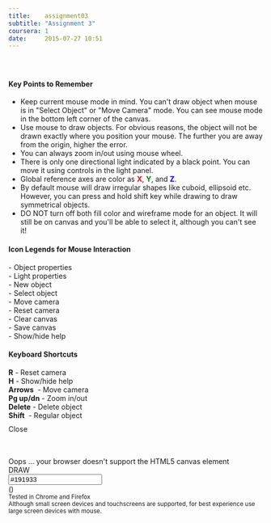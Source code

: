 ```yaml
---
title:    assignment03
subtitle: "Assignment 3"
coursera: 1
date:     2015-07-27 10:51
---
```


<div id="objectGroup" class="col-md-3 col-sm-6 col-xs-12 control-panel-group control-panel-group-left">
    <span title="Object Properties" id="objectPanelTitle" class ="control-panel-title" onclick="toggleControls('objectPanel')" style="font-size: 1.5em; padding-left: 10px;">
        <i class="fa fa-codepen"></i>
    </span>
    <div id="objectPanel" class="control-panel" style="display: none;">
        <div class="row">
            <div class="col-md-12 col-sm-12 col-xs-12">
                <div class="col-md-8 col-sm-8  col-xs-8 text-right">
                    <select id="shapeSelector" onchange="selectObject(this.value)" style="width: 100%">
                        <option value="0">Select Object</option>
                    </select>
                </div>
                <div class="col-md-2 col-sm-2 col-xs-2">
                    <input class="color {hash: true, required: false} color-round" id="objColUI" value="#ff0000" onchange="setColor(this.value)" />
                </div>
                <div class="col-md-2 col-sm-2 col-xs-2">
                    <span class ="control-panel-title" onclick="deleteObject()" style="color: #222;"><i class="fa fa-trash-o fa-lg"></i></span>
                </div>
            </div>
        </div>
        <div class="row">
            <div class="col-md-10 col-md-offset-1">
                <div class="col-md-8 col-xs-2"><b>Light</b></div>
                <div class="col-md-4 col-xs-2 checkBoxSlider">
                    <input type="checkbox" id="uiObjectLight" onchange="enableLight(this.checked)" checked />
                    <label for="uiObjectLight"></label>
                </div>
            </div>
            <div class="col-md-10 col-md-offset-1">
                <div class="col-md-8 col-xs-2"><b>Fill</b></div>
                <div class="col-md-4 col-xs-2 checkBoxSlider">
                    <input type="checkbox" id="uiObjectFill" onchange="enableFill(this.checked)" checked />
                    <label for="uiObjectFill"></label>
                </div>
            </div>
            <div class="col-md-10 col-md-offset-1">
                <div class="col-md-8 col-xs-2"><b>Wire</b></div>
                <div class="col-md-4 col-xs-2 checkBoxSlider">
                    <input type="checkbox" id="uiObjectWireFrame" onchange="enableWireFrame(this.checked)" />
                    <label for="uiObjectWireFrame"></label>
                </div>
            </div>
        </div>
        <div class="row">
            <div class="col-md-12 col-md-push-0 col-xs-3 col-xs-push-1 text-center"><b>Scale</b></div>
            <div class="col-md-12 col-md-pull-0 col-xs-9 col-xs-pull-1 text-center">
                <b>X</b> <input id="uiObjectPos_00" type="range" min="0.0" max="5.0" step="0.1" value="1.0" oninput="setScale(0, this.value)" style="" /> <span class="slider-value" id="uiObjectPosVal_00">1.0</span>
            </div>
            <div class="col-md-12 col-md-offset-0 col-md-pull-0 col-xs-9 col-xs-offset-3 col-xs-pull-1 text-center">
                <b>Y</b> <input id="uiObjectPos_10" type="range" min="0.0" max="5.0" step="0.1" value="1.0" oninput="setScale(1, this.value)" style="" /> <span class="slider-value" id="uiObjectPosVal_10">1.0</span>
            </div>
            <div class="col-md-12 col-md-offset-0 col-md-pull-0 col-xs-9 col-xs-offset-3 col-xs-pull-1 text-center">
                <b>Z</b> <input id="uiObjectPos_20" type="range" min="0.0" max="5.0" step="0.1" value="1.0" oninput="setScale(2, this.value)" style="" /> <span class="slider-value" id="uiObjectPosVal_20">1.0</span>
            </div>
        </div>
        <div class="row">
            <div class="col-md-12 col-md-push-0 col-xs-3 col-xs-push-1 text-center"><b>Rotate</b></div>
            <div class="col-md-12 col-md-pull-0 col-xs-9 col-xs-pull-1 text-center">
                <b>X</b> <input id="uiObjectPos_01" type="range" min="0" max="360" step="1" value="0" oninput="setRotation(0, this.value)" style="" /> <span class="slider-value" id="uiObjectPosVal_01">0</span>
            </div>
            <div class="col-md-12 col-md-offset-0 col-md-pull-0 col-xs-9 col-xs-offset-3 col-xs-pull-1 text-center">
                <b>Y</b> <input id="uiObjectPos_11" type="range" min="0" max="360" step="1" value="0" oninput="setRotation(1, this.value)" style="" /> <span class="slider-value" id="uiObjectPosVal_11">0</span>
            </div>
            <div class="col-md-12 col-md-offset-0 col-md-pull-0 col-xs-9 col-xs-offset-3 col-xs-pull-1 text-center">
                <b>Z</b> <input id="uiObjectPos_21" type="range" min="0" max="360" step="1" value="0" oninput="setRotation(2, this.value)" style="" /> <span class="slider-value" id="uiObjectPosVal_21">0</span>
            </div>
        </div>
        <div class="row">
            <div class="col-md-12 col-md-push-0 col-xs-3 col-xs-push-1 text-center"><b>Move</b></div>
            <div class="col-md-12 col-md-pull-0 col-xs-9 col-xs-pull-1 text-center">
                <b>X</b> <input id="uiObjectPos_02" type="range" min="-4.0" max="4.0" step="0.1" value="0.0" oninput="setTranslation(0, this.value)" style="" /> <span class="slider-value" id="uiObjectPosVal_02">0.0</span>
            </div>
            <div class="col-md-12 col-md-offset-0 col-md-pull-0 col-xs-9 col-xs-offset-3 col-xs-pull-1 text-center">
                <b>Y</b> <input id="uiObjectPos_12" type="range" min="-4.0" max="4.0" step="0.1" value="0.0" oninput="setTranslation(1, this.value)" style="" /> <span class="slider-value" id="uiObjectPosVal_12">0.0</span>
            </div>
            <div class="col-md-12 col-md-offset-0 col-md-pull-0 col-xs-9 col-xs-offset-3 col-xs-pull-1 text-center">
                <b>Z</b> <input id="uiObjectPos_22" type="range" min="-4.0" max="4.0" step="0.1" value="0.0" oninput="setTranslation(2, this.value)" style="" /> <span class="slider-value" id="uiObjectPosVal_22">0.0</span>
            </div>
        </div>
    </div>
</div>

<div id="helpPanel" class="col-md-10 col-md-offset-1 col-xs-12 help-panel control-panel">
    <div class="row hide-for-sm text-center"><h4><b>Key Points to Remember</b></h4></div>
    <div class="row hide-for-sm">
        <div class="col-xs-10 col-xs-offset-1 text-justify">
            <ul class="fa-ul">
                <li><i class="fa-li fa fa-check-square"></i>Keep current mouse mode in mind. You can't draw object when mouse is in "Select Object" or "Move Camera" mode. You can see mouse mode in the bottom left corner of the canvas.</li>
                <li><i class="fa-li fa fa-check-square"></i>Use mouse to draw objects. For obvious reasons, the object will not be drawn exactly where you position your mouse. The further you are away from the origin, higher the error.</li>
                <li><i class="fa-li fa fa-check-square"></i>You can always zoom in/out using mouse wheel.</li>
                <li><i class="fa-li fa fa-check-square"></i>There is only one directional light indicated by a black point. You can move it using controls in the light panel.</li>
                <li><i class="fa-li fa fa-check-square"></i>Global reference axes are color as <b style="color: red">X</b>, <b style="color: green">Y</b>, and <b style="color: blue">Z</b>.</li>
                <li><i class="fa-li fa fa-check-square"></i>By default mouse will draw irregular shapes like cuboid, ellipsoid etc. However, you can press and hold shift key while drawing to draw symmetrical objects.</li>
                <li><i class="fa-li fa fa-check-square"></i>DO NOT turn off both fill color and wireframe mode for an object. It will still be on canvas and you'll be able to select it, although you can't see it!</li>
            </ul>
        </div>
    </div>
    <div class="row">
        <div class="row text-center"><h4><b>Icon Legends for Mouse Interaction</b></h4></div>
        <div class="col-xs-4">
            <div class="row">
                <div class="col-xs-10 col-xs-offset-1">
                    <i class="fa fa-codepen fa-fw"></i> - Object properties
                </div>
            </div>
            <div class="row">
                <div class="col-xs-10 col-xs-offset-1">
                    <i class="fa fa-lightbulb-o fa-fw"></i> - Light properties
                </div>
            </div>
            <div class="row">
                <div class="col-xs-10 col-xs-offset-1">
                    <i class="fa fa-plus fa-fw"></i> - New object
                </div>
            </div>
        </div>
        <div class="col-xs-4">
            <div class="row">
                <div class="col-xs-10 col-xs-offset-1">
                    <i class="fa fa-mouse-pointer fa-fw"></i> - Select object
                </div>
            </div>
            <div class="row">
                <div class="col-xs-10 col-xs-offset-1">
                    <i class="fa fa-arrows fa-fw"></i> - Move camera
                </div>
            </div>
            <div class="row">
                <div class="col-xs-10 col-xs-offset-1">
                    <i class="fa fa-arrows-alt fa-fw"></i> - Reset camera
                </div>
            </div>
        </div>
        <div class="col-xs-4">
            <div class="row">
                <div class="col-xs-10 col-xs-offset-1">
                    <i class="fa fa-refresh fa-fw"></i> - Clear canvas
                </div>
            </div>
            <div class="row">
                <div class="col-xs-10 col-xs-offset-1">
                    <i class="fa fa-floppy-o fa-fw"></i> - Save canvas
                </div>
            </div>
            <div class="row">
                <div class="col-xs-10 col-xs-offset-1">
                    <i class="fa fa-question fa-fw"></i> - Show/hide help
                </div>
            </div>
         </div>
    </div>
    <div class="row">
        <div class="row text-center"><h4><b>Keyboard Shortcuts</b></h4></div>
        <div class="col-xs-4">
            <div class="row">
                <div class="col-xs-10 col-xs-offset-1">
                    <b>R</b> - Reset camera
                </div>
            </div>
            <div class="row">
                <div class="col-xs-10 col-xs-offset-1">
                    <b>H</b> - Show/hide help
                </div>
            </div>
        </div>
        <div class="col-xs-4">
            <div class="row">
                <div class="col-xs-10 col-xs-offset-1">
                    <b>Arrows</b> &nbsp;- Move camera
                </div>
            </div>
            <div class="row">
                <div class="col-xs-10 col-xs-offset-1">
                    <b>Pg up/dn</b> - Zoom in/out
                </div>
            </div>
         </div>
        <div class="col-xs-4">
            <div class="row">
                <div class="col-xs-10 col-xs-offset-1">
                    <b>Delete</b> - Delete object
                </div>
            </div>
            <div class="row">
                <div class="col-xs-10 col-xs-offset-1">
                    <b>Shift</b> &nbsp;- Regular object 
                </div>
            </div>
         </div>
    </div>
    <div class="row text-center" style="padding-top: 10px;">
        <span title="Close" class="control-panel-title span-button" onclick="toggleControls('helpPanel')">
            <i class="fa fa-times-circle-o fa-fw"></i> Close <i class="fa fa-times-circle-o fa-fw"></i>
        </span>
    </div>
</div>

<div id="lightGroup" class="col-md-3 col-sm-4 col-xs-9 text-right control-panel-group control-panel-group-right">
    <span title="Light Properties" id="lightPanelTitle" class="control-panel-title" onclick="toggleControls('lightPanel')" style="padding-right: 10px;">
        <i class="fa fa-lightbulb-o fa-2x"></i>
    </span>
    <div id="lightPanel" class="control-panel" style="display: none;">
        <div class="row">
            <div class="col-md-12 col-xs-12">
                <div class="col-md-6 col-xs-6 text-left">Ambience</div>
                <div class="col-md-2 col-xs-2 text-center">
                    <input class="color {hash: true, required: false} color-round" value="#333333" onchange="setAmbientLightColor(this.value)" />
                </div>
                <div class="col-md-4 col-xs-4 checkBoxSlider">
                    <input type="checkbox" id="ambientLight" checked />
                    <label for="ambientLight"></label>
                </div>
            </div>
        </div>
        <div class="row">
            <div class="col-md-12 col-xs-12">
                <div class="col-md-6 col-xs-6 text-left" style="padding-right: 0px;">Directional</div>
                <div class="col-md-2 col-xs-2 text-center">
                    <input class="color {hash: true, required: false} color-round" value="#ffffff" onchange="setPointLightColor(this.value)" />
                </div>
                <div class="col-md-4 col-xs-4 checkBoxSlider">
                    <input type="checkbox" id="pointLight" checked />
                    <label for="pointLight"></label>
                </div>
            </div>
        </div>
        <div class="row">
            <div class="col-md-12">
                <div class="col-md-12 text-center">Position</div>
                <div class="col-md-12 text-center">
                    X <input id="uiPointLightPos_0" type="range" min="-10.0" max="10.0" step="0.1" value="0.0" oninput="setPointLightPos(0, this.value)" /> <span class="slider-value" id="uiPointLightPosVal_0">0.0</span>
                </div>
                <div class="col-md-12 text-center">
                    Y <input id="uiPointLightPos_1" type="range" min="-10.0" max="10.0" step="0.1" value="0.0" oninput="setPointLightPos(1, this.value)" /> <span class="slider-value" id="uiPointLightPosVal_1">0.0</span>
                </div>
                <div class="col-md-12 text-center">
                    Z <input id="uiPointLightPos_2" type="range" min="-10.0" max="10.0" step="0.1" value="1.0" oninput="setPointLightPos(2, this.value)" /> <span class="slider-value" id="uiPointLightPosVal_2">1.0</span>
                </div>
            </div>
        </div>
    </div>
</div>

<div class="row" style="margin-top: 30px;">
    <div class="col-md-12">
        <canvas id="gl-canvas" width="1024" height="512">
            Oops ... your browser doesn't support the HTML5 canvas element
        </canvas>
        <canvas id="gl-canvas-xs" width="512" height="512" style="display: none;">
            Oops ... your browser doesn't support the HTML5 canvas element
        </canvas>
        <div class="mouse-mode">
            <span id="mouseMode">DRAW</span>
        </div>
    </div>
</div>

<div class="row">
<div id="othersGroup" class="col-md-6 col-md-offset-3 col-sm-8 col-sm-offset-2 col-xs-10 col-xs-offset-1 control-panel-group-bottom">
    <div class="col-md-1 col-sm-1 col-xs-1 panel-cell">
        <span title="Add New Object" id="newObjectPanelTitle" class ="control-panel-title" onclick="toggleControls('newObjectPanel')">
            <i class="fa fa-plus fa-2x"></i>
        </span>
    </div>
    <div class="col-md-1 col-sm-1 col-xs-1 panel-cell">
        <span title="Pick Object" class ="control-panel-title" onclick="enablePicking()">
            <i class="fa fa-mouse-pointer fa-2x"></i>
        </span>
    </div>
    <div class="col-md-1 col-sm-1 col-xs-1 panel-cell">
        <span title="Move Camera" class ="control-panel-title" onclick="enableCameraMove()">
            <i class="fa fa-arrows fa-2x"></i>
        </span>
    </div>
    <div class="col-md-1 col-sm-1 col-xs-1 panel-cell">
        <span title="Reset Axes" class ="control-panel-title" onclick="resetAxes()">
            <i class="fa fa-arrows-alt fa-2x"></i>
        </span>
    </div>
    <div class="col-md-1 col-sm-1 col-xs-1 panel-cell">
        <span title="Clear Canvas" class ="control-panel-title" onclick="resetCanvas()">
            <i class="fa fa-refresh fa-2x"></i>
        </span>
    </div>
    <div class="col-md-1 col-sm-1 col-xs-1 panel-cell">
        <input title="Canvas Color" class="color {hash: true, required: false} color-round-big" value="#191933" onchange="setBGColor(this.value)" />
    </div>
    <div class="col-md-1 col-sm-1 col-xs-1 panel-cell">
        <span title="Save Image" class ="control-panel-title" onclick="saveImage()">
            <i class="fa fa-floppy-o fa-2x"></i>
        </span>
    </div>
    <div class="col-md-1 col-sm-1 col-xs-1 panel-cell">
        <span title="Help" id="helpPanelTitle" class ="control-panel-title" onclick="toggleControls('helpPanel')">
            <i class="fa fa-question fa-2x"></i>
        </span>
    </div>
    <div id="newObjectPanel" style="display: none;">
        <div class="row">
            <div class="col-md-6 col-md-offset-3 col-sm-6 col-sm-offset-3 col-xs-10 col-xs-offset-1 text-center control-panel-bottom">
                <img title="Cube" src="{{ '/assets/img/cube.png' | prepend: site.baseurl }}" onclick="selectShape(4)" />
                <img title="Sphere" src="{{ '/assets/img/sphere.png' | prepend: site.baseurl }}" onclick="selectShape(5)" />
                <img title="Cylinder" src="{{ '/assets/img/cylinder.png' | prepend: site.baseurl }}" onclick="selectShape(6)" />
                <img title="Cone" src="{{ '/assets/img/cone.png' | prepend: site.baseurl }}" onclick="selectShape(7)" />
            </div>
        </div>
    </div>
</div>
</div>

<div class="row">
    <div class="col-md-12 text-center">
        (<span id="info"></span>)<br/>
    </div>
    <div class="col-md-12 text-center">
        <small>Tested in Chrome and Firefox</small><br/>
        <small>Although small screen devices and touchscreens are supported, for best experience use large screen devices with mouse.</small><br/><br/>
    </div>
</div>